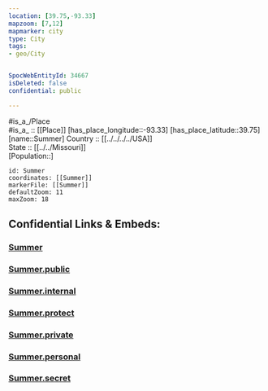```yaml
---
location: [39.75,-93.33] 
mapzoom: [7,12] 
mapmarker: city 
type: City
tags:
- geo/City


SpocWebEntityId: 34667
isDeleted: false
confidential: public

---
```

#is_a_/Place  
#is_a_ :: [[Place]] 
[has_place_longitude::-93.33] 
[has_place_latitude::39.75] 
[name::Summer] 
Country :: [[../../../../USA]]  
State :: [[../../Missouri]]  
[Population::] 



```leaflet
id: Summer
coordinates: [[Summer]] 
markerFile: [[Summer]] 
defaultZoom: 11 
maxZoom: 18
```


## Confidential Links & Embeds: 

### [Summer](/_Standards/Earth/Continent/America~North/USA/USA~Central/Missouri/counties~Missouri/Linn,County/cities~Linn/Summer.md) 

### [Summer.public](/_public/Earth/Continent/America~North/USA/USA~Central/Missouri/counties~Missouri/Linn,County/cities~Linn/Summer.public.md) 

### [Summer.internal](/_internal/Earth/Continent/America~North/USA/USA~Central/Missouri/counties~Missouri/Linn,County/cities~Linn/Summer.internal.md) 

### [Summer.protect](/_protect/Earth/Continent/America~North/USA/USA~Central/Missouri/counties~Missouri/Linn,County/cities~Linn/Summer.protect.md) 

### [Summer.private](/_private/Earth/Continent/America~North/USA/USA~Central/Missouri/counties~Missouri/Linn,County/cities~Linn/Summer.private.md) 

### [Summer.personal](/_personal/Earth/Continent/America~North/USA/USA~Central/Missouri/counties~Missouri/Linn,County/cities~Linn/Summer.personal.md) 

### [Summer.secret](/_secret/Earth/Continent/America~North/USA/USA~Central/Missouri/counties~Missouri/Linn,County/cities~Linn/Summer.secret.md)

